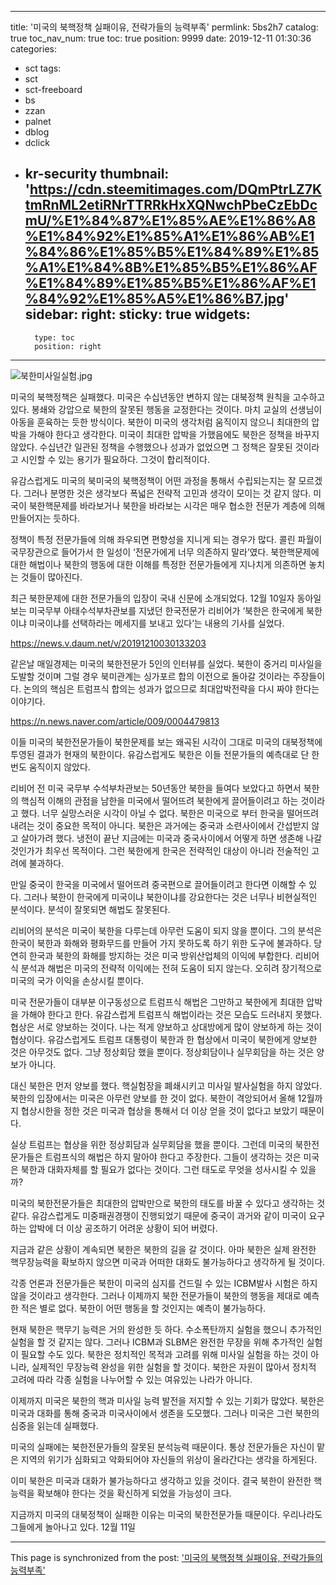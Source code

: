 
---
title: '미국의 북핵정책 실패이유, 전략가들의 능력부족'
permlink: 5bs2h7
catalog: true
toc_nav_num: true
toc: true
position: 9999
date: 2019-12-11 01:30:36
categories:
- sct
tags:
- sct
- sct-freeboard
- bs
- zzan
- palnet
- dblog
- dclick
- kr-security
thumbnail: 'https://cdn.steemitimages.com/DQmPtrLZ7KtmRnML2etiRNrTTRRkHxXQNwchPbeCzEbDcmU/%E1%84%87%E1%85%AE%E1%86%A8%E1%84%92%E1%85%A1%E1%86%AB%E1%84%86%E1%85%B5%E1%84%89%E1%85%A1%E1%84%8B%E1%85%B5%E1%86%AF%E1%84%89%E1%85%B5%E1%86%AF%E1%84%92%E1%85%A5%E1%86%B7.jpg'
sidebar:
    right:
        sticky: true
widgets:
    -
        type: toc
        position: right
---


![북한미사일실험.jpg](https://cdn.steemitimages.com/DQmPtrLZ7KtmRnML2etiRNrTTRRkHxXQNwchPbeCzEbDcmU/%E1%84%87%E1%85%AE%E1%86%A8%E1%84%92%E1%85%A1%E1%86%AB%E1%84%86%E1%85%B5%E1%84%89%E1%85%A1%E1%84%8B%E1%85%B5%E1%86%AF%E1%84%89%E1%85%B5%E1%86%AF%E1%84%92%E1%85%A5%E1%86%B7.jpg)

미국의 북핵정책은 실패했다. 미국은 수십년동안 변하지 않는 대북정책 원칙을 고수하고 있다. 봉쇄와 강압으로 북한의 잘못된 행동을 교정한다는 것이다. 마치 교실의 선생님이 아동을 훈육하는 듯한 방식이다. 북한이 미국의 생각처럼 움직이지 않으니 최대한의 압박을 가해야 한다고 생각한다. 미국이 최대한 압박을 가했음에도 북한은 정책을 바꾸지 않았다. 수십년간 일관된 정책을 수행했으나 성과가 없었으면 그 정책은 잘못된 것이라고 시인할 수 있는 용기가 필요하다. 그것이 합리적이다.

유감스럽게도 미국의 북미국의 북핵정책이 어떤 과정을 통해서 수립되는지는 잘 모르겠다. 그러나 분명한 것은 생각보다 폭넓은 전략적 고민과 생각이 모이는 것 같지 않다. 미국이 북한핵문제를 바라보거나 북한을 바라보는 시각은 매우 협소한 전문가 계층에 의해 만들어지는 듯하다.

정책이 특정 전문가들에 의해 좌우되면 편향성을 지니게 되는 경우가 많다. 콜린 파월이 국무장관으로 들어가서 한 일성이 ‘전문가에게 너무 의존하지 말라’였다. 북한핵문제에 대한 해법이나 북한의 행동에 대한 이해를 특정한 전문가들에게 지나치게 의존하면 놓치는 것들이 많아진다.

최근 북한문제에 대한 전문가들의 입장이 국내 신문에 소개되었다. 12월 10일자 동아일보는 미국무부 아태수석부차관보를 지냈던 한국전문가 리비어가 ‘북한은 한국에게 북한이냐 미국이냐를 선택하라는 메세지를 보내고 있다’는 내용의 기사를 실었다.

https://news.v.daum.net/v/20191210030133203

같은날 매일경제는 미국의 북한전문가 5인의 인터뷰를 실었다. 북한이 중거리 미사일을 도발할 것이며 그럴 경우 북미관계는 싱가포르 합의 이전으로 돌아갈 것이라는 주장들이다. 논의의 핵심은 트럼프식 합의는 성과가 없으므로 최대압박전략을 다시 짜야 한다는 이야기다.

https://n.news.naver.com/article/009/0004479813

이들 미국의 북한전문가들이 북한문제를 보는 왜곡된 시각이 그대로 미국의 대북정책에 투영된 결과가 현재의 북한이다. 유감스럽게도 북한은 이들 전문가들의 예측대로 단 한번도 움직이지 않았다.

리비어 전 미국 국무부 수석부차관보는 50년동안 북한을 들여다 보았다고 하면서 북한의 핵심적 이해의 관점을 남한을 미국에서 떨어뜨려 북한에게 끌어들이려고 하는 것이라고 했다. 너무 실망스러운 시각이 아닐 수 없다. 북한은 미국으로 부터 한국을 떨어뜨려 내려는 것이 중요한 목적이 아니다. 북한은 과거에는 중국과 소련사이에서 간섭받지 않고 살아가려 했다. 냉전이 끝난 지금에는 미국과 중국사이에서 어떻게 하면 생존해 나갈 것인가가 최우선 목적이다. 그런 북한에게 한국은 전략적인 대상이 아니라 전술적인 고려에 불과하다.

만일 중국이 한국을 미국에서 떨어뜨려 중국편으로 끌어들이려고 한다면 이해할 수 있다. 그러나 북한이 한국에게 미국이냐 북한이냐를 강요한다는 것은 너무나 비현실적인 분석이다. 분석이 잘못되면 해법도 잘못된다.

리비어의 분석은 미국이 북한을 다루는데 아무런 도움이 되지 않을 뿐이다. 그의 분석은 한국이 북한과 화해와 평화무드를 만들어 가지 못하도록 하기 위한 도구에 불과하다. 당연히 한국과 북한의 화해를 방지하는 것은 미국 방위산업체의 이익에 부합한다. 리비어식 분석과 해법은 미국의 전략적 이익에는 전혀 도움이 되지 않는다. 오히려 장기적으로 미국의 국가 이익을 손상시킬 뿐이다.

미국 전문가들이 대부분 이구동성으로 트럼프식 해법은 그만하고 북한에게 최대한 압박을 가해야 한다고 한다. 유감스럽게 트럼프식 해법이라는 것은 모습도 드러내지 못했다. 협상은 서로 양보하는 것이다. 나는 적게 양보하고 상대방에게 많이 양보하게 하는 것이 협상이다. 유감스럽게도 트럼프 대통령이 북한과 한 협상에서 미국이 북한에게 양보한 것은 아무것도 없다. 그냥 정상회담 했을 뿐이다. 정상회담이나 실무회담을 하는 것은 양보가 아니다.

대신 북한은 먼저 양보를 했다. 핵실험장을 폐쇄시키고 미사일 발사실험을 하지 않았다. 북한의 입장에서는 미국은 아무런 양보를 한 것이 없다. 북한이 격앙되어서 올해 12월까지 협상시한을 정한 것은 미국과 협상을 통해서 더 이상 얻을 것이 없다고 보았기 때문이다.

실상 트럼프는 협상을 위한 정상회담과 실무회담을 했을 뿐이다. 그런데 미국의 북한전문가들은 트럼프식의 해법은 하지 말아야 한다고 주장한다. 그들이 생각하는 것은 미국은 북한과 대화자체를 할 필요가 없다는 것이다. 그런 태도로 무엇을 성사시킬 수 있을까?

미국의 북한전문가들은 최대한의 압박만으로 북한의 태도를 바꿀 수 있다고 생각하는 것 같다. 유감스럽게도 미중패권경쟁이 진행되었기 때문에 중국이 과거와 같이 미국이 요구하는 압박에 더 이상 공조하기 어려운 상황이 되어 버렸다.

지금과 같은 상황이 계속되면 북한은 북한의 길을 갈 것이다. 아마 북한은 실제 완전한 핵무장능력을 확보하지 않으면 미국과 어떠한 대화도 불가능하다고 생각하게 될 것이다.

각종 언론과 전문가들은 북한이 미국의 심지를 건드릴 수 있는 ICBM발사 시험은 하지 않을 것이라고 생각한다. 그러나 이제까지 북한 전문가들이 북한의 행동을 제대로 예측한 적은 별로 없다. 북한이 어떤 행동을 할 것인지는 예측이 불가능하다.

현재 북한은 핵무기 능력은 거의 완성한 듯 하다. 수소폭탄까지 실험을 했으니 추가적인 실험을 할 것 같지는 않다. 그러나 ICBM과 SLBM은 완전한 무장을 위해 추가적인 실험이 필요할 수도 있다. 북한은 정치적인 목적과 고려를 위해 미사일 실험을 하는 것이 아니라, 실제적인 무장능력 완성을 위한 실험을 할 것이다. 북한은 자원이 많아서 정치적 고려에 따라 각종 실험을 나누어할 수 있는 여유있는 나라가 아니다.

이제까지 미국은 북한의 핵과 미사일 능력 발전을 저지할 수 있는 기회가 많았다. 북한은 미국과 대화를 통해 중국과 미국사이에서 생존을 도모했다. 그러나 미국은 그런 북한의 심중을 읽는데 실패했다.

미국의 실패에는 북한전문가들의 잘못된 분석능력 때문이다. 통상 전문가들은 자신이 맡은 지역의 위기가 심화되고 악화되어야 자신들의 위상이 올라간다는 생각을 하게된다.

이미 북한은 미국과 대화가 불가능하다고 생각하고 있을 것이다. 결국 북한이 완전한 핵능력을 확보해야 한다는 것을 확신하게 되었을 가능성이 크다.

지금까지 미국의 대북정책이 실패한 이유는 미국의 북한전문가들 때문이다. 우리나라도 그들에게 놀아나고 있다.
12월 11일

- - -

This page is synchronized from the post: ['미국의 북핵정책 실패이유, 전략가들의 능력부족'](https://steemit.com/@oldstone/5bs2h7)
